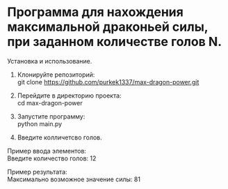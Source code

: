 # Программа для нахождения максимальной драконьей силы, при заданном количестве голов N.

Установка и использование.

1. Клонируйте репозиторий:<br>git clone https://github.com/purkek1337/max-dragon-power.git

2. Перейдите в директорию проекта:<br>cd max-dragon-power

3. Запустите программу:<br>python main.py

4. Введите колличетсво голов.
  
Пример ввода элементов:<br>Введите количество голов: 12

Пример результата:<br>
Максимально возможное значение силы: 81

